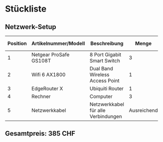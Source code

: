 # Stückliste

## Netzwerk-Setup

| Position | Artikelnummer/Modell                     | Beschreibung                                       | Menge | Einheit | Einzelpreis (CHF) | Gesamtpreis (CHF) |
|----------|------------------------------------------|--------------------------------------------------|-------|---------|-------------------|-------------------|
| 1        | Netgear ProSafe GS108T                  | 8 Port Gigabit Smart Switch                      | 3     | Stück   | 70                | 210               |
| 2        | Wifi 6 AX1800                           | Dual Band Wireless Access Point                  | 1     | Stück   | 115               | 115               |
| 3        | EdgeRouter X                            | Ubiquiti Router                                  | 1     | Stück   | 60                | 60                |
| 4        | Rechner                                 | Computer                                         | 3     | Stück   | -                 | -                 |
| 5        | Netzwerkkabel                           | Netzwerkkabel für alle Verbindungen              | Ausreichend |         | -                 | -                 |

## Gesamtpreis: **385 CHF**
